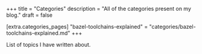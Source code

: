 +++
title = "Categories"
description = "All of the categories present on my blog."
draft = false

[extra.categories_pages]
"bazel-toolchains-explained" = "categories/bazel-toolchains-explained.md"
+++

List of topics I have written about.
